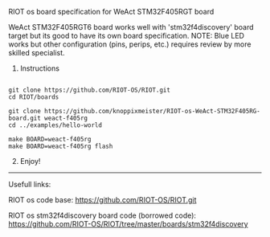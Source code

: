 RIOT os board specification for WeAct STM32F405RGT board

WeAct STM32F405RGT6 board works well with 'stm32f4discovery' board target but its good to have its own board specification.
NOTE: Blue LED works but other configuration (pins, perips, etc.) requires review by more skilled specialist.

1) Instructions

```

git clone https://github.com/RIOT-OS/RIOT.git
cd RIOT/boards

git clone https://github.com/knoppixmeister/RIOT-os-WeAct-STM32F405RG-board.git weact-f405rg
cd ../examples/hello-world

make BOARD=weact-f405rg
make BOARD=weact-f405rg flash

```

2) Enjoy!

---

Usefull links:

RIOT os code base: https://github.com/RIOT-OS/RIOT.git

RIOT os stm32f4discovery board code (borrowed code): https://github.com/RIOT-OS/RIOT/tree/master/boards/stm32f4discovery
